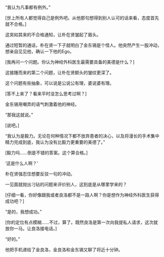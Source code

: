 “我认为凡事都有例外。”

[世上所有人都觉得自己是例外吧。从他那句想得到别人认可的话来看，态度首先就不合格。]

这突如其来的不合格通知，让朴在贤皱起了眉头。

通过短暂的通话，朴在贤一下子就明白了金东锡是个怪人。他突然产生一股冲动，想亲自见见他，确认一下他的Ego。

[我再问一个问题。你认为神经外科医生最需要具备的美德是什么？]

这接踵而来的第二个问题，让朴在贤额头的皱纹更深了。

这个问题有些抽象，可以说是公说公有理，婆说婆有理。

[答不上来了？看来平时没怎么思考过啊？]

金东锡用嘲弄的语气刺激着他的神经。

“那我这就说。”

[说吧。]

“我认为是毅力。无论在何种情况下都不放弃患者的决心，以及将漫长的手术集中精力完成到底，我认为没有比毅力更重要的美德了。”

[毅力吗……倒是不错的答案。这个算合格。]

‘这是什么人啊？’

朴在贤强忍住想要反驳一句的冲动。

一见面就抛出刁钻的问题来评价别人，这到底是从哪里学来的？

[仔细一看，你好像跟我或者良洛都不是一路人啊？你是想作为神经外科医生获得成功吧？]

“是的，我想成功。”

[你的定位有点模糊……不过，算了。既然良洛是第一次向我提私人请求，这次就放你一马。让良洛接电话。]

“好的。”

他把手机递给了金良洛，金良洛和金东锡又聊了将近十分钟。